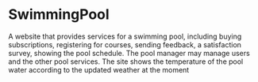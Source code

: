 # SwimmingPool
A website that provides services for a swimming pool, including buying subscriptions, registering for courses, sending feedback, a satisfaction survey, showing the pool schedule. The pool manager may manage users and the other pool services. The site shows the temperature of the pool water according to the updated weather at the moment

